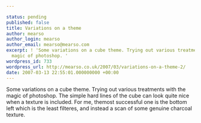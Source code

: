 ```yaml
---

status: pending
published: false
title: Variations on a theme
author: mearso
author_login: mearso
author_email: mearso@mearso.com
excerpt: ! 'Some variations on a cube theme. Trying out various treatments with the
  magic of photoshop. '
wordpress_id: 733
wordpress_url: http://mearso.co.uk/2007/03/variations-on-a-theme-2/
date: 2007-03-13 22:55:01.000000000 +00:00
---
```

Some variations on a cube theme. Trying out various treatments with the magic of photoshop. The simple hard lines of the cube can look quite nice when a texture is included. For me, themost successful one is the bottom left which is the least filteres, and instead a scan of some genuine charcoal texture.

